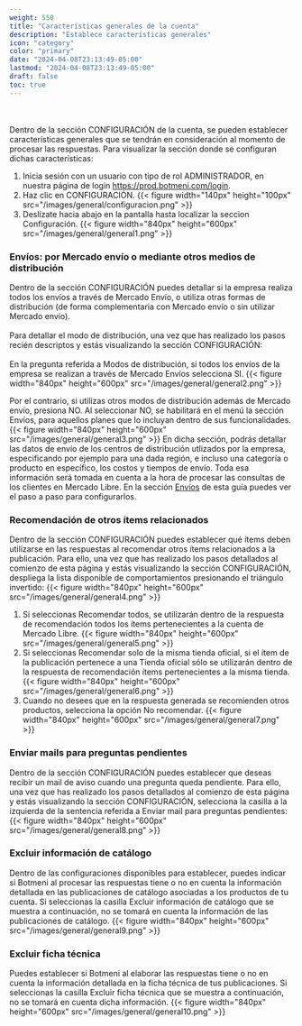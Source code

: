 ```yaml
---
weight: 550
title: "Características generales de la cuenta"
description: "Establece características generales"
icon: "category"
color: "primary"
date: "2024-04-08T23:13:49-05:00"
lastmod: "2024-04-08T23:13:49-05:00"
draft: false
toc: true
---
```

<br></br>
Dentro de la sección CONFIGURACIÓN de la cuenta, se pueden establecer características generales que se tendrán en consideración al momento de procesar las respuestas. Para visualizar la sección donde se configuran dichas características:
1. Inicia sesión con un usuario con tipo de rol ADMINISTRADOR, en nuestra página de login <https://prod.botmeni.com/login>.
2. Haz clic en CONFIGURACIÓN.
{{< figure width="140px" height="100px" src="/images/general/configuracion.png" >}}
3. Deslízate hacia abajo en la pantalla hasta localizar la seccion Configuración.
{{< figure width="840px" height="600px" src="/images/general/general1.png" >}}

### Envíos: por Mercado envío o mediante otros medios de distribución

Dentro de la sección CONFIGURACIÓN puedes detallar si la empresa realiza todos los envíos a través de Mercado Envío, o utiliza otras formas de distribución (de forma complementaria con Mercado envío o sin utilizar Mercado envío).<br></br>
Para detallar el modo de distribución, una vez que has realizado los pasos recién descriptos y estás visualizando la sección CONFIGURACIÓN:<br></br>
En la pregunta referida a Modos de distribución, si todos los envíos de la empresa se realizan a través de Mercado Envíos selecciona SI.
{{< figure width="840px" height="600px" src="/images/general/general2.png" >}}

Por el contrario, si utilizas otros modos de distribución además de Mercado envío, presiona NO. Al seleccionar NO, se habilitará en el menú la sección Envíos, para aquellos planes que lo incluyan dentro de sus funcionalidades. 
{{< figure width="840px" height="600px" src="/images/general/general3.png" >}}
En dicha sección, podrás detallar las datos de envío de los centros de distribución utlizados por la empresa, especificando por ejemplo para una dada región, e incluso una categoría o producto en específico, los costos y tiempos de envío. Toda esa información será tomada en cuenta a la hora de procesar las consultas de los clientes en Mercado Libre. En la sección [Envíos](../Modulo_envíos/Envíos.md) de esta guía puedes ver el paso a paso para configurarlos.
     
### Recomendación de otros ítems relacionados

Dentro de la sección CONFIGURACIÓN puedes establecer qué ítems deben utilizarse en las respuestas al recomendar otros ítems relacionados a la publicación. Para ello, una vez que has realizado los pasos detallados al comienzo de esta página y estás visualizando la sección CONFIGURACIÓN, despliega la lista disponible de comportamientos presionando el triángulo invertido:
{{< figure width="840px" height="600px" src="/images/general/general4.png" >}}
1. Si seleccionas Recomendar todos, se utilizarán dentro de la respuesta de recomendación todos los ítems pertenecientes a la cuenta de Mercado Libre.
{{< figure width="840px" height="600px" src="/images/general/general5.png" >}}
2. Si seleccionas Recomendar solo de la misma tienda oficial, si el ítem de la publicación pertenece a una Tienda oficial sólo se utilizarán dentro de la respuesta de recomendación ítems pertenecientes a la misma tienda.
{{< figure width="840px" height="600px" src="/images/general/general6.png" >}}
3. Cuando no desees que en la respuesta generada se recomienden otros productos, selecciona la opción No recomendar.
{{< figure width="840px" height="600px" src="/images/general/general7.png" >}}

### Enviar mails para preguntas pendientes
Dentro de la sección CONFIGURACIÓN puedes establecer que deseas recibir un mail de aviso cuando una pregunta queda pendiente. Para ello, una vez que has realizado los pasos detallados al comienzo de esta página y estás visualizando la sección CONFIGURACIÓN, selecciona la casilla a la izquierda de la sentencia referida a Enviar mail para preguntas pendientes:
{{< figure width="840px" height="600px" src="/images/general/general8.png" >}}

### Excluir información de catálogo
Dentro de las configuraciones disponibles para establecer, puedes indicar si Botmeni al procesar las respuestas tiene o no en cuenta la información detallada en las publicaciones de catálogo asociadas a los productos de tu cuenta. Si seleccionas la casilla Excluir información de catálogo que se muestra a continuación, no se tomará en cuenta la información de las publicaciones de catálogo.
{{< figure width="840px" height="600px" src="/images/general/general9.png" >}}

### Excluir ficha técnica
Puedes establecer si Botmeni al elaborar las respuestas tiene o no en cuenta la información detallada en la ficha técnica de tus publicaciones. Si seleccionas la casilla Excluir ficha técnica que se muestra a continuación, no se tomará en cuenta dicha información.
{{< figure width="840px" height="600px" src="/images/general/general10.png" >}}





